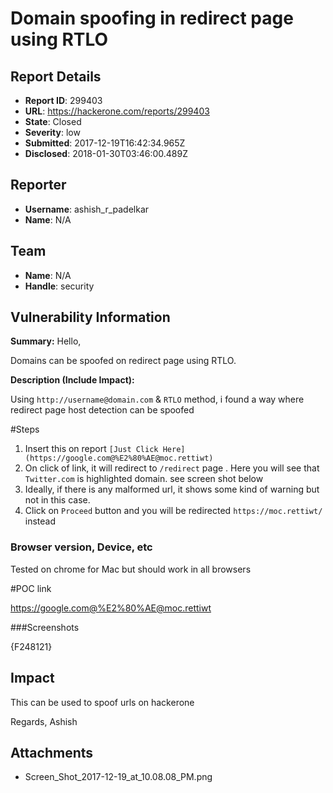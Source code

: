 # Domain spoofing in redirect page using RTLO

## Report Details
- **Report ID**: 299403
- **URL**: https://hackerone.com/reports/299403
- **State**: Closed
- **Severity**: low
- **Submitted**: 2017-12-19T16:42:34.965Z
- **Disclosed**: 2018-01-30T03:46:00.489Z

## Reporter
- **Username**: ashish_r_padelkar
- **Name**: N/A

## Team
- **Name**: N/A
- **Handle**: security

## Vulnerability Information
**Summary:**
Hello,

Domains can be spoofed on redirect page using RTLO. 


**Description (Include Impact):**

Using  `http://username@domain.com` & `RTLO` method, i found a way where redirect page host detection can be spoofed

#Steps
 1. Insert this on report  `[Just Click Here](https://google.com@%E2%80%AE@moc.rettiwt)`
2. On click of link, it will redirect to `/redirect` page . Here you will see that `Twitter.com` is highlighted domain. see screen shot below
3. Ideally, if there is any malformed url, it shows some kind of warning but not in this case.
4. Click on `Proceed` button and you will be redirected `https://moc.rettiwt/` instead


### Browser version, Device, etc
Tested on chrome for Mac but should work in all browsers
 
#POC link

https://google.com@%E2%80%AE@moc.rettiwt

###Screenshots

 {F248121}

## Impact

This can be used to spoof urls on hackerone 

Regards,
Ashish

## Attachments
- Screen_Shot_2017-12-19_at_10.08.08_PM.png
